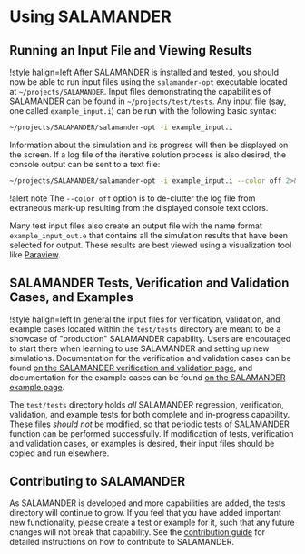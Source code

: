 # Using SALAMANDER

## Running an Input File and Viewing Results

!style halign=left
After SALAMANDER is installed and tested, you should now be able to run input files
using the `salamander-opt` executable located at `~/projects/SALAMANDER`. Input files
demonstrating the capabilities of SALAMANDER can be found in `~/projects/test/tests`.
Any input file (say, one called `example_input.i`) can be run with the following
basic syntax:

```bash
~/projects/SALAMANDER/salamander-opt -i example_input.i
```

Information about the simulation and its progress will then be displayed on the
screen. If a log file of the iterative solution process is also desired, the
console output can be sent to a text file:

```bash
~/projects/SALAMANDER/salamander-opt -i example_input.i --color off 2>&1 | tee log.txt
```

!alert note
The `--color off` option is to de-clutter the log file from extraneous
mark-up resulting from the displayed console text colors.

Many test input files also create an output file with the name format
`example_input_out.e` that contains all the simulation results that have been
selected for output. These results are best viewed using a visualization tool
like [Paraview](http://www.paraview.org/download/).

## SALAMANDER Tests, Verification and Validation Cases, and Examples

!style halign=left
In general the input files for verification, validation, and example cases located within the `test/tests` directory are meant
to be a showcase of "production" SALAMANDER capability. Users are encouraged to start there
when learning to use SALAMANDER and setting up new simulations. Documentation for the verification and validation
cases can be found [on the SALAMANDER verification and validation page](verification_and_validation/index.md), and documentation for the example
cases can be found [on the SALAMANDER example page](examples/tmap_index.md).

The `test/tests` directory holds *all* SALAMANDER regression, verification, validation, and example
tests for both complete and in-progress capability. These files *should not* be modified,
so that periodic tests of SALAMANDER function can be performed successfully. If modification of
tests, verification and validation cases, or examples is desired, their input files should be copied and run elsewhere.

## Contributing to SALAMANDER

As SALAMANDER is developed and more capabilities are added, the tests directory will continue to
grow. If you feel that you have added important new functionality, please create a test or example for
it, such that any future changes will not break that capability.
See the [contribution guide](/sqa/contributing.md) for detailed instructions on how to contribute to SALAMANDER.
